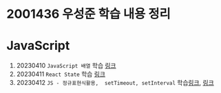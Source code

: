 # 2001436 우성준 학습 내용 정리

# JavaScript

1. 20230410 `JavaScript 배열` 학습 [링크](https://github.com/hipo-panda/JavaScript/blob/main/arra.js)
2. 20230411 `React State` 학습 [링크](https://github.com/hipo-panda/React/blob/main/state.md)
3. 20230412 `JS - 정규표현식활용,  setTimeout, setInterval` 학습[링크](https://github.com/hipo-panda/JavaScript/blob/main/timer.html), [링크](https://github.com/hipo-panda/JavaScript/blob/main/correctmail.html)
